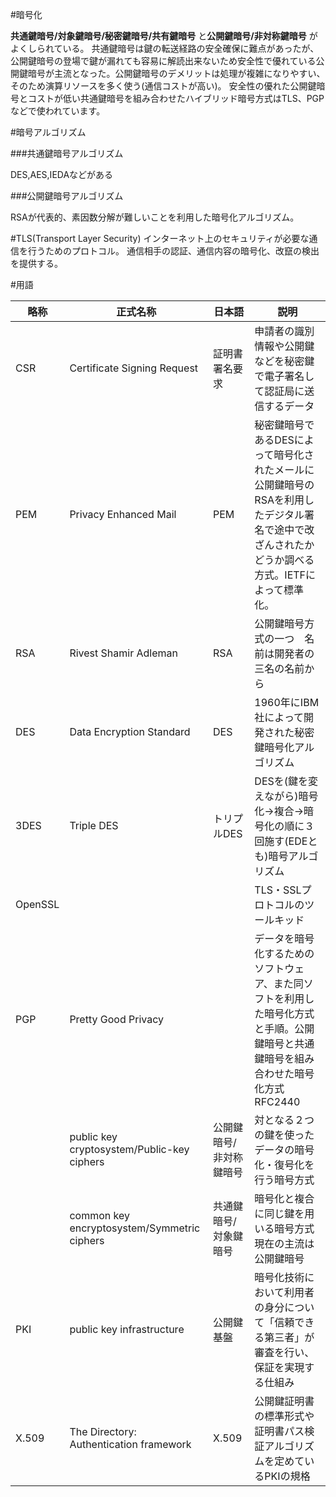 #暗号化

**共通鍵暗号/対象鍵暗号/秘密鍵暗号/共有鍵暗号** と**公開鍵暗号/非対称鍵暗号** がよくしられている。
共通鍵暗号は鍵の転送経路の安全確保に難点があったが、公開鍵暗号の登場で鍵が漏れても容易に解読出来ないため安全性で優れている公開鍵暗号が主流となった。公開鍵暗号のデメリットは処理が複雑になりやすい、そのため演算リソースを多く使う(通信コストが高い)。
安全性の優れた公開鍵暗号とコストが低い共通鍵暗号を組み合わせたハイブリッド暗号方式はTLS、PGPなどで使われています。

#暗号アルゴリズム

###共通鍵暗号アルゴリズム

DES,AES,IEDAなどがある

###公開鍵暗号アルゴリズム

RSAが代表的、素因数分解が難しいことを利用した暗号化アルゴリズム。


#TLS(Transport Layer Security)
インターネット上のセキュリティが必要な通信を行うためのプロトコル。
通信相手の認証、通信内容の暗号化、改竄の検出を提供する。


#用語

| 略称| 正式名称 |日本語|説明|
|--------|--------|------|------|
| CSR       |    Certificate Signing Request   |証明書署名要求|申請者の識別情報や公開鍵などを秘密鍵で電子署名して認証局に送信するデータ|
|PEM | Privacy Enhanced Mail | PEM|秘密鍵暗号であるDESによって暗号化されたメールに公開鍵暗号のRSAを利用したデジタル署名で途中で改ざんされたかどうか調べる方式。IETFによって標準化。|
|RSA| Rivest Shamir Adleman|RSA|公開鍵暗号方式の一つ　名前は開発者の三名の名前から|
|DES| Data Encryption Standard |DES|1960年にIBM社によって開発された秘密鍵暗号化アルゴリズム|
|3DES|Triple DES|トリプルDES|DESを(鍵を変えながら)暗号化->複合->暗号化の順に３回施す(EDEとも)暗号アルゴリズム|
|OpenSSL|||TLS・SSLプロトコルのツールキッド|
|PGP|Pretty Good Privacy||データを暗号化するためのソフトウェア、また同ソフトを利用した暗号化方式と手順。公開鍵暗号と共通鍵暗号を組み合わせた暗号化方式 RFC2440|
||public key cryptosystem/Public-key ciphers|公開鍵暗号/非対称鍵暗号|対となる２つの鍵を使ったデータの暗号化・復号化を行う暗号方式|
||common key encryptosystem/Symmetric ciphers|共通鍵暗号/対象鍵暗号|暗号化と複合に同じ鍵を用いる暗号方式 現在の主流は公開鍵暗号|
|PKI|public key infrastructure|公開鍵基盤|暗号化技術において利用者の身分について「信頼できる第三者」が審査を行い、保証を実現する仕組み|
|X.509|The Directory: Authentication framework|X.509|公開鍵証明書の標準形式や証明書パス検証アルゴリズムを定めているPKIの規格|


